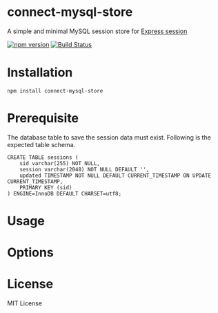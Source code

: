 # connect-mysql-store

A simple and minimal MySQL session store for [Express session](https://github.com/expressjs/session)

[![npm version](https://badge.fury.io/js/connect-mysql-store.svg)](http://badge.fury.io/js/connect-mongo-store)
[![Build Status](https://travis-ci.org/xuefengwang/connect-mysql.svg?branch=master)](https://travis-ci.org/xuefengwang/connect-mysql)

# Installation

```
npm install connect-mysql-store
```

# Prerequisite

The database table to save the session data must exist. Following is the expected table schema.

```
CREATE TABLE sessions (
    sid varchar(255) NOT NULL,
    session varchar(2048) NOT NULL DEFAULT '',
    updated TIMESTAMP NOT NULL DEFAULT CURRENT_TIMESTAMP ON UPDATE CURRENT_TIMESTAMP,
    PRIMARY KEY (sid)
) ENGINE=InnoDB DEFAULT CHARSET=utf8;
```

# Usage



# Options



# License

MIT License

